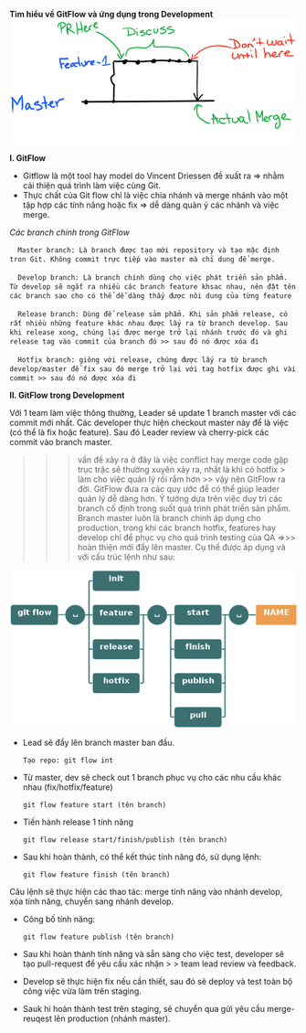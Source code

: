 **Tìm hiểu về GitFlow và ứng dụng trong Development**
![Git](Images/git.png)

**I.	GitFlow**
-	Gitflow là một tool hay model do Vincent Driessen đề xuất ra => nhằm cải thiện quá trình làm việc cùng Git.
-	Thực chất của Git flow chỉ là việc chia nhánh và merge nhánh vào một tập hợp các tính năng hoặc fix => dễ dàng quản ý các nhánh và việc merge.

*Các branch chính trong GitFlow*
      
      Master branch: Là branch được tạo mới repository và tạo mặc định tron Git. Không commit trực tiếp vào master mà chỉ dung để merge.
      
      Develop branch: Là branch chính dùng cho việc phát triển sản phẩm. Từ develop sẽ ngắt ra nhiều các branch feature khsac nhau, nên đặt tên các branch sao cho có thể dễ dàng thấy được nôi dung của từng feature
      
      Release branch: Dùng để release sảm phẩm. Khi sản phẩm release, có rất nhiều những feature khác nhau được lấy ra từ branch develop. Sau khi release xong, chúng lại được merge trở lại nhánh trước đó và ghi release tag vào commit của branch đó >> sau đó nó được xóa đi
      
      Hotfix branch: giông với release, chúng được lấy ra từ branch develop/master để fix sau đó merge trở lại với tag hotfix được ghi vài commit >> sau đó nó được xóa đi

**II.	GitFlow trong Development**

Với 1 team làm việc thông thường, Leader sẽ update 1 branch master với các commit mới nhất. Các developer thực hiện checkout master này để là việc (có thể là fix hoặc feature). Sau đó Leader review và cherry-pick các commit vào branch master.

>>> vấn đề xảy ra ở đây là việc conflict hay merge code gặp trục trặc sẽ thường xuyên xảy ra, nhất là khi có hotfix > làm cho việc quản lý rối rắm hơn >> vậy nên GitFlow ra đời.
GitFlow đưa ra các quy ước để có thể giúp leader quản lý dễ dàng hơn. Ý tưởng dựa trên việc duy trì các branch cố định trong suốt quá trình phát triển sản phẩm. Branch master luôn là branch chính áp dụng cho production, trong khi các branch hotfix, features hay develop chỉ để phục vụ cho quá trình testing của QA =>>> hoàn thiện mới đẩy lên master. Cụ thể được áp dụng và với cấu trúc lệnh như sau:

![GitCommand](Images/git-flow-commands.png)
-	Lead sẽ đẩy lên branch master ban đầu.

        Tạo repo: git flow int

-	Từ master, dev sẽ check out 1 branch phục vụ cho các nhu cầu khác nhau (fix/hotfix/feature)

        git flow feature start (tên branch)
        
-	Tiến hành release 1 tính năng

        git flow release start/finish/publish (tên branch)
        
-	Sau khi hoàn thành, có thể kết thúc tính năng đó, sử dụng lệnh:

        git flow feature finish (tên branch)
        
Câu lệnh sẽ thực hiện các thao tác: merge tính năng vào nhánh develop, xóa tính năng, chuyển sang nhánh develop.
-	Công bố tính năng: 

        git flow feature publish (tên branch)
        
-	Sau khi hoàn thành tính năng và sẵn sàng cho việc test, developer sẽ tạo pull-request để yêu cầu xác nhận  > > team lead review và feedback.
-	Develop sẽ thực hiện fix nếu cần thiết, sau đó sẽ deploy và test toàn bộ công việc vừa làm trên staging.
-	Sauk hi hoàn thành test trên staging, sẽ chuyển qua gửi yêu cầu merge-reuqest lên production (nhánh master).



